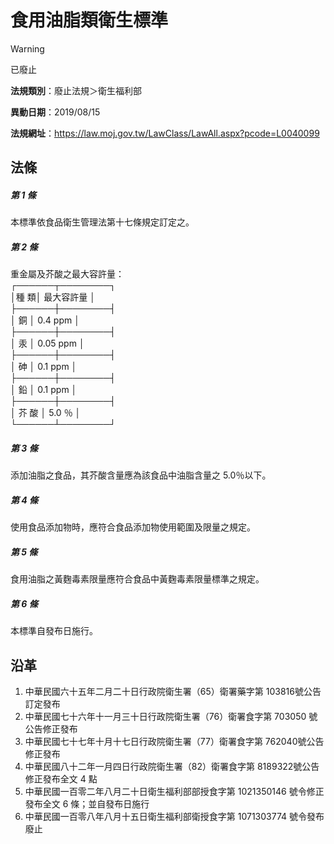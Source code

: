# 食用油脂類衛生標準


> [!WARNING]
> 已廢止


**法規類別**：廢止法規＞衛生福利部

**異動日期**：2019/08/15  

**法規網址**：https://law.moj.gov.tw/LawClass/LawAll.aspx?pcode=L0040099



## 法條
##### 第 1 條
本標準依食品衛生管理法第十七條規定訂定之。

##### 第 2 條
重金屬及芥酸之最大容許量：  
┌──────┬────────┐  
│種        類│  最大容許量    │  
├──────┼────────┤  
│    銅      │    0.4 ppm     │  
├──────┼────────┤  
│    汞      │    0.05 ppm    │  
├──────┼────────┤  
│    砷      │    0.1 ppm     │  
├──────┼────────┤  
│    鉛      │    0.1 ppm     │  
├──────┼────────┤  
│  芥  酸    │    5.0 ％      │  
└──────┴────────┘

##### 第 3 條
添加油脂之食品，其芥酸含量應為該食品中油脂含量之 5.0％以下。

##### 第 4 條
使用食品添加物時，應符合食品添加物使用範圍及限量之規定。

##### 第 5 條
食用油脂之黃麴毒素限量應符合食品中黃麴毒素限量標準之規定。

##### 第 6 條
本標準自發布日施行。

## 沿革
1. 中華民國六十五年二月二十日行政院衛生署（65）衛署藥字第 103816號公告訂定發布
1. 中華民國七十六年十一月三十日行政院衛生署（76）衛署食字第 703050  號公告修正發布
1. 中華民國七十七年十月十七日行政院衛生署（77）衛署食字第 762040號公告修正發布
1. 中華民國八十二年一月四日行政院衛生署（82）衛署食字第 8189322號公告修正發布全文 4  點
1. 中華民國一百零二年八月二十日衛生福利部部授食字第 1021350146 號令修正發布全文 6  條；並自發布日施行
1. 中華民國一百零八年八月十五日衛生福利部衛授食字第 1071303774 號令發布廢止
